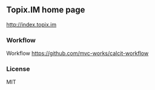 
Topix.IM home page
----

http://index.topix.im

### Workflow

Workflow https://github.com/mvc-works/calcit-workflow

### License

MIT
